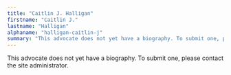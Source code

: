 ```yaml
---
title: "Caitlin J. Halligan"
firstname: "Caitlin J."
lastname: "Halligan"
alphaname: "halligan-caitlin-j"
summary: "This advocate does not yet have a biography. To submit one, please contact the site administrator."
---
```

This advocate does not yet have a biography. To submit one, please contact the site administrator.

